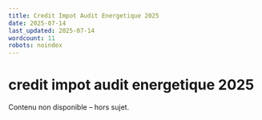 ```yaml
---
title: Credit Impot Audit Energetique 2025
date: 2025-07-14
last_updated: 2025-07-14
wordcount: 11
robots: noindex
---
```


# credit impot audit energetique 2025

Contenu non disponible – hors sujet.